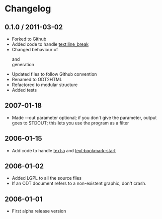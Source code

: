 # Changelog

## 0.1.0 / 2011-03-02
- Forked to Github
- Added code to handle <text:line_break>
- Changed behaviour of <p> and <br> generation
- Updated files to follow Github convention
- Renamed to ODT2HTML
- Refactored to modular structure
- Added tests

## 2007-01-18
- Made --out parameter optional; if you don't give the parameter, output goes to STDOUT; this lets you use the program as a filter

## 2006-01-15
- Add code to handle <text:a> and <text:bookmark-start>

## 2006-01-02
- Added LGPL to all the source files
- If an ODT document refers to a non-existent graphic, don't crash.

## 2006-01-01
- First alpha release version

